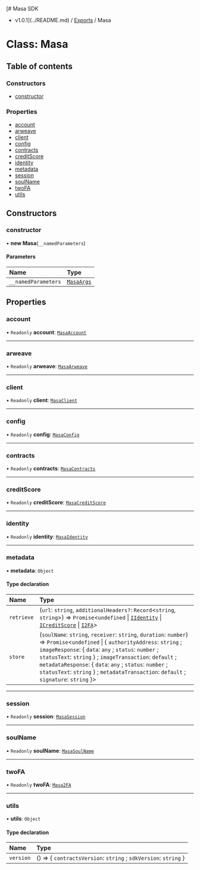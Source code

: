 [# Masa SDK
 - v1.0.1](../README.md) / [Exports](../modules.md) / Masa

# Class: Masa

## Table of contents

### Constructors

- [constructor](Masa.md#constructor)

### Properties

- [account](Masa.md#account)
- [arweave](Masa.md#arweave)
- [client](Masa.md#client)
- [config](Masa.md#config)
- [contracts](Masa.md#contracts)
- [creditScore](Masa.md#creditscore)
- [identity](Masa.md#identity)
- [metadata](Masa.md#metadata)
- [session](Masa.md#session)
- [soulName](Masa.md#soulname)
- [twoFA](Masa.md#twofa)
- [utils](Masa.md#utils)

## Constructors

### constructor

• **new Masa**(`__namedParameters`)

#### Parameters

| Name | Type |
| :------ | :------ |
| `__namedParameters` | [`MasaArgs`](../interfaces/MasaArgs.md) |

## Properties

### account

• `Readonly` **account**: [`MasaAccount`](MasaAccount.md)

___

### arweave

• `Readonly` **arweave**: [`MasaArweave`](MasaArweave.md)

___

### client

• `Readonly` **client**: [`MasaClient`](MasaClient.md)

___

### config

• `Readonly` **config**: [`MasaConfig`](../interfaces/MasaConfig.md)

___

### contracts

• `Readonly` **contracts**: [`MasaContracts`](MasaContracts.md)

___

### creditScore

• `Readonly` **creditScore**: [`MasaCreditScore`](MasaCreditScore.md)

___

### identity

• `Readonly` **identity**: [`MasaIdentity`](MasaIdentity.md)

___

### metadata

• **metadata**: `Object`

#### Type declaration

| Name | Type |
| :------ | :------ |
| `retrieve` | (`url`: `string`, `additionalHeaders?`: `Record`<`string`, `string`\>) => `Promise`<`undefined` \| [`IIdentity`](../interfaces/IIdentity.md) \| [`ICreditScore`](../interfaces/ICreditScore.md) \| [`I2FA`](../interfaces/I2FA.md)\> |
| `store` | (`soulName`: `string`, `receiver`: `string`, `duration`: `number`) => `Promise`<`undefined` \| { `authorityAddress`: `string` ; `imageResponse`: { `data`: `any` ; `status`: `number` ; `statusText`: `string`  } ; `imageTransaction`: `default` ; `metadataResponse`: { `data`: `any` ; `status`: `number` ; `statusText`: `string`  } ; `metadataTransaction`: `default` ; `signature`: `string`  }\> |

___

### session

• `Readonly` **session**: [`MasaSession`](MasaSession.md)

___

### soulName

• `Readonly` **soulName**: [`MasaSoulName`](MasaSoulName.md)

___

### twoFA

• `Readonly` **twoFA**: [`Masa2FA`](Masa2FA.md)

___

### utils

• **utils**: `Object`

#### Type declaration

| Name | Type |
| :------ | :------ |
| `version` | () => { `contractsVersion`: `string` ; `sdkVersion`: `string`  } |
